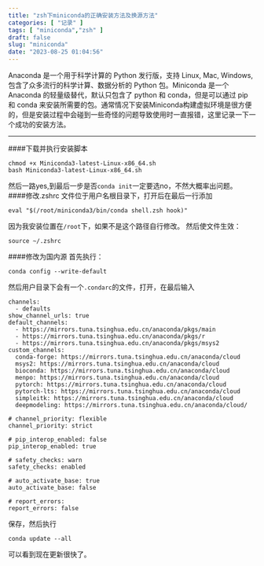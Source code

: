 ```yaml
---
title: "zsh下miniconda的正确安装方法及换源方法"
categories: [ "记录" ]
tags: [ "miniconda","zsh" ]
draft: false
slug: "miniconda"
date: "2023-08-25 01:04:56"
---
```


Anaconda 是一个用于科学计算的 Python 发行版，支持 Linux, Mac, Windows, 包含了众多流行的科学计算、数据分析的 Python 包。Miniconda 是一个 Anaconda 的轻量级替代，默认只包含了 python 和 conda，但是可以通过 pip 和 conda 来安装所需要的包。通常情况下安装Miniconda构建虚拟环境是很方便的，但是安装过程中会碰到一些奇怪的问题导致使用时一直报错，这里记录一下一个成功的安装方法。


----------
####下载并执行安装脚本
```wget https://mirrors.tuna.tsinghua.edu.cn/anaconda/miniconda/Miniconda3-latest-Linux-x86_64.sh
chmod +x Miniconda3-latest-Linux-x86_64.sh
bash Miniconda3-latest-Linux-x86_64.sh
```
然后一路yes,到最后一步是否`conda init`一定要选no，不然大概率出问题。
####修改.zshrc
文件位于用户名根目录下，打开后在最后一行添加
```
eval "$(/root/miniconda3/bin/conda shell.zsh hook)"
```
因为我安装位置在`/root`下，如果不是这个路径自行修改。
然后使文件生效：
```
source ~/.zshrc
```
####修改为国内源
首先执行：
```
conda config --write-default
```
然后用户目录下会有一个`.condarc`的文件，打开，在最后输入
```
channels:
  - defaults
show_channel_urls: true
default_channels:
  - https://mirrors.tuna.tsinghua.edu.cn/anaconda/pkgs/main
  - https://mirrors.tuna.tsinghua.edu.cn/anaconda/pkgs/r
  - https://mirrors.tuna.tsinghua.edu.cn/anaconda/pkgs/msys2
custom_channels:
  conda-forge: https://mirrors.tuna.tsinghua.edu.cn/anaconda/cloud
  msys2: https://mirrors.tuna.tsinghua.edu.cn/anaconda/cloud
  bioconda: https://mirrors.tuna.tsinghua.edu.cn/anaconda/cloud
  menpo: https://mirrors.tuna.tsinghua.edu.cn/anaconda/cloud
  pytorch: https://mirrors.tuna.tsinghua.edu.cn/anaconda/cloud
  pytorch-lts: https://mirrors.tuna.tsinghua.edu.cn/anaconda/cloud
  simpleitk: https://mirrors.tuna.tsinghua.edu.cn/anaconda/cloud
  deepmodeling: https://mirrors.tuna.tsinghua.edu.cn/anaconda/cloud/

# channel_priority: flexible
channel_priority: strict

# pip_interop_enabled: false
pip_interop_enabled: true

# safety_checks: warn
safety_checks: enabled

# auto_activate_base: true
auto_activate_base: false

# report_errors:
report_errors: false
```
保存，然后执行
```
conda update --all
```
可以看到现在更新很快了。
